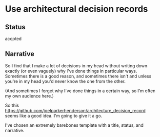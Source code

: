 # Use architectural decision records

## Status

accpted

## Narrative

So I find that I make a lot of decisions in my head without writing down
exactly (or even vaguely) why I've done things in particular ways.  Sometimes
there is a good reason, and sometimes there isn't and unless you're in my
head you'd never know the one from the other.

(And sometimes I forget why I've done things in a certain way, so I'm
often my own audience here.)

So this https://github.com/joelparkerhenderson/architecture_decision_record
seems like a good idea.  I'm going to give it a go.

I've chosen an extremely barebones template with a title, status, and
narrative.

